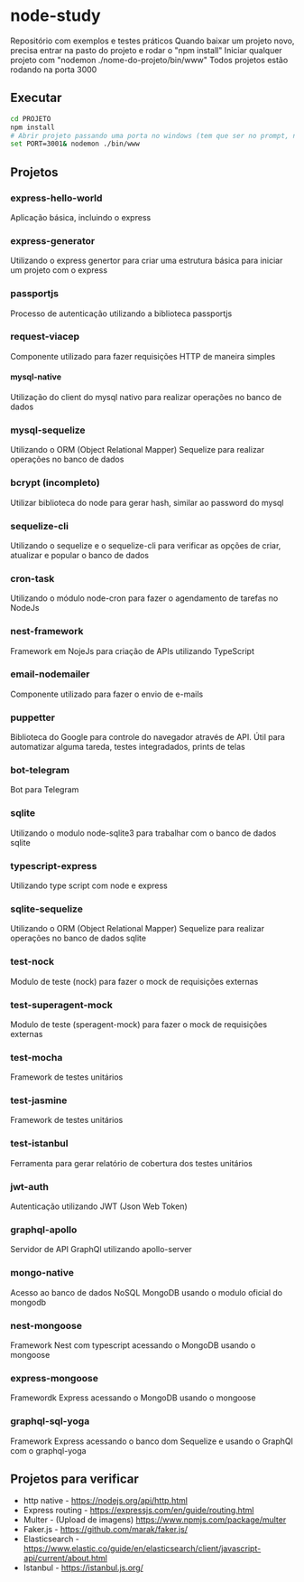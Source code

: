 # node-study
Repositório com exemplos e testes práticos
Quando baixar um projeto novo, precisa entrar na pasto do projeto e rodar o "npm install"
Iniciar qualquer projeto com "nodemon ./nome-do-projeto/bin/www"
Todos projetos estão rodando na porta 3000

## Executar
 ```bash
cd PROJETO
npm install
# Abrir projeto passando uma porta no windows (tem que ser no prompt, nao funciona no terminal do VsCode)
set PORT=3001& nodemon ./bin/www
```

## Projetos

### express-hello-world
Aplicação básica, incluindo o express

### express-generator
Utilizando o express genertor para criar uma estrutura básica para iniciar um projeto com o express

### passportjs
Processo de autenticação utilizando a biblioteca passportjs

### request-viacep
Componente utilizado para fazer requisições HTTP de maneira simples

#### mysql-native
Utilização do client do mysql nativo para realizar operações no banco de dados

### mysql-sequelize
Utilizando o ORM (Object Relational Mapper) Sequelize para realizar operações no banco de dados

### bcrypt (incompleto)
Utilizar biblioteca do node para gerar hash, similar ao password do mysql

### sequelize-cli
Utilizando o sequelize e o sequelize-cli para verificar as opções de criar, atualizar e popular o banco de dados

### cron-task
Utilizando o módulo node-cron para fazer o agendamento de tarefas no NodeJs

### nest-framework
Framework em NojeJs para criação de APIs utilizando TypeScript

### email-nodemailer
Componente utilizado para fazer o envio de e-mails

### puppetter
Biblioteca do Google para controle do navegador através de API. Útil para automatizar alguma tareda, testes integradados, prints de telas

### bot-telegram
Bot para Telegram

### sqlite
Utilizando o modulo node-sqlite3 para trabalhar com o banco de dados sqlite

### typescript-express
Utilizando type script com node e express

### sqlite-sequelize
Utilizando o ORM (Object Relational Mapper) Sequelize para realizar operações no banco de dados sqlite

### test-nock
Modulo de teste (nock) para fazer o mock de requisições externas

### test-superagent-mock
Modulo de teste (speragent-mock) para fazer o mock de requisições externas

### test-mocha
Framework de testes unitários

### test-jasmine
Framework de testes unitários

### test-istanbul
Ferramenta para gerar relatório de cobertura dos testes unitários

### jwt-auth
Autenticação utilizando JWT (Json Web Token)

### graphql-apollo
Servidor de API GraphQl utilizando apollo-server

### mongo-native
Acesso ao banco de dados NoSQL MongoDB usando o modulo oficial do mongodb

### nest-mongoose
Framework Nest com typescript acessando o MongoDB usando o mongoose

### express-mongoose
Framewordk Express acessando o MongoDB usando o mongoose

### graphql-sql-yoga
Framework Express acessando o banco dom Sequelize e usando o GraphQl com o graphql-yoga

## Projetos para verificar
- http native - https://nodejs.org/api/http.html
- Express routing - https://expressjs.com/en/guide/routing.html
- Multer - (Upload de imagens) https://www.npmjs.com/package/multer
- Faker.js - https://github.com/marak/faker.js/
- Elasticsearch - https://www.elastic.co/guide/en/elasticsearch/client/javascript-api/current/about.html
- Istanbul - https://istanbul.js.org/